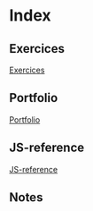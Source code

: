 # Index

## Exercices
[Exercices](https://github.com/LudovicGouverneur/Exercices.git)


## Portfolio
[Portfolio](https://github.com/LudovicGouverneur/Portfolio.git)


## JS-reference
[JS-reference](https://github.com/LudovicGouverneur/JS-Reference.git)

## Notes
